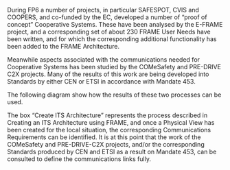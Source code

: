 During FP6 a number of projects, in particular SAFESPOT, CVIS and COOPERS, and co-funded by the EC, developed a number of “proof of concept” Cooperative Systems. These have been analysed by the E-FRAME project, and a corresponding set of about 230 FRAME User Needs have been written, and for which the corresponding additional functionality has been added to the FRAME Architecture.

Meanwhile aspects associated with the communications needed for Cooperative Systems has been studied by the COMeSafety and PRE-DRIVE C2X projects. Many of the results of this work are being developed into Standards by either CEN or ETSI in accordance with Mandate 453.

The following diagram show how the results of these two processes can be used.

The box “Create ITS Architecture” represents the process described in Creating an ITS Architecture using FRAME, and once a Physical View has been created for the local situation, the corresponding Communications Requirements can be identified. It is at this point that the work of the COMeSafety and PRE-DRIVE-C2X projects, and/or the corresponding Standards produced by CEN and ETSI as a result on Mandate 453, can be consulted to define the communications links fully.